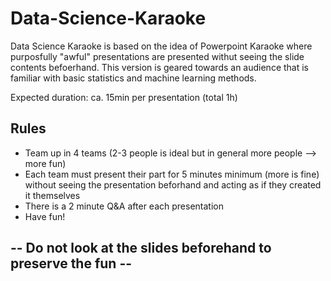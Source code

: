 # Data-Science-Karaoke

Data Science Karaoke is based on the idea of Powerpoint Karaoke where purposfully "awful" presentations are presented withut seeing the slide contents befoerhand. This version is geared towards an audience that is familiar with basic statistics and machine learning methods.

Expected duration: ca. 15min per presentation (total 1h)

## Rules

- Team up in 4 teams (2-3 people is ideal but in general more people --> more fun)
- Each team must present their part for 5 minutes minimum (more is fine) without seeing the presentation beforhand and acting as if they created it themselves
- There is a 2 minute Q&A after each presentation
- Have fun!

## -- Do not look at the slides beforehand to preserve the fun --
